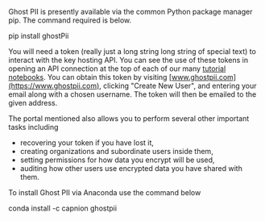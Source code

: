 Ghost PII is presently available via the common Python package manager pip.  The command required is below.

pip install ghostPii

You will need a token (really just a long string long string of special text) to interact with the key hosting API.  You can see the use of these tokens in opening an API connection at the top of each of our many [tutorial notebooks](https://github.com/capnion/ghostpii_demos).  You can obtain this token by visiting [www.ghostpii.com](https://www.ghostpii.com), clicking "Create New User", and entering your email along with a chosen username.  The token will then be emailed to the given address.  

The portal mentioned also allows you to perform several other important tasks including 
- recovering your token if you have lost it,
- creating organizations and subordinate users inside them,
- setting permissions for how data you encrypt will be used,
- auditing how other users use encrypted data you have shared with them.

To install Ghost PII via Anaconda use the command below

conda install -c capnion ghostpii
